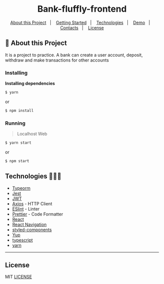 <h1 align="center">Bank-fluffly-frontend</h1>

   
<p align="center">
  <a href="#notebook-About-this-Project">About this Project</a>&nbsp;&nbsp;&nbsp;|&nbsp;&nbsp;&nbsp;
  <a href="#rocket-Getting-Started">Getting Started</a>&nbsp;&nbsp;&nbsp;|&nbsp;&nbsp;&nbsp;
  <a href="#hammer-Built-With">Technologies</a>&nbsp;&nbsp;&nbsp;|&nbsp;&nbsp;&nbsp;
  <a href="#art-Demo">Demo</a>&nbsp;&nbsp;&nbsp;|&nbsp;&nbsp;&nbsp;
  <a href="#mailbox-Contacts">Contacts</a>&nbsp;&nbsp;&nbsp;|&nbsp;&nbsp;&nbsp;  
  <a href="#memo-license">License</a>
</p>   
   
   
## :notebook: About this Project

It is a project to practice. A bank can create a user account, deposit, withdraw and make transactions for other accounts


### Installing



**Installing dependencies**

```bash
$ yarn
```
or
```bash
$ npm install
```

### Running

> Localhost Web
```bash
$ yarn start
```
or
```bash
$ npm start
```

## Technologies 🐱‍🏍🎂

- [Typeorm](https://typeorm.io/#/)
- [Jest](https://jestjs.io/)
- [JWT](https://jwt.io/)
- [Axios](https://github.com/axios/axios) - HTTP Client
- [ESlint](https://eslint.org/) - Linter
- [Prettier](https://prettier.io/) - Code Formatter
- [React](https://pt-br.reactjs.org/)
- [React Navigation](https://reactnavigation.org/)
- [styled-components](https://www.styled-components.com/)
- [Yup](https://github.com/jquense/yup)
- [typescript](https://www.typescriptlang.org/)
- [yarn](https://yarnpkg.com/)

------------------

## License

MIT [LICENSE](LICENSE.md)

